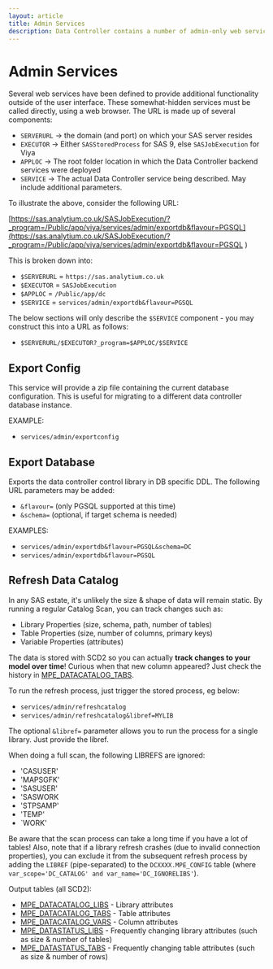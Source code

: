 ```yaml
---
layout: article
title: Admin Services
description: Data Controller contains a number of admin-only web services, such as DB Export, Lineage Generation, and Data Catalog refresh.
---
```


# Admin Services

Several web services have been defined to provide additional functionality outside of the user interface.  These somewhat-hidden services must be called directly, using a web browser.  The URL is made up of several components:

* `SERVERURL` -> the domain (and port) on which your SAS server resides
* `EXECUTOR` -> Either `SASStoredProcess` for SAS 9, else `SASJobExecution` for Viya
* `APPLOC` -> The root folder location in which the Data Controller backend services were deployed
* `SERVICE` -> The actual Data Controller service being described.  May include additional parameters.

To illustrate the above, consider the following URL:

[https://sas.analytium.co.uk/SASJobExecution/?_program=/Public/app/viya/services/admin/exportdb&flavour=PGSQL](https://sas.analytium.co.uk/SASJobExecution/?_program=/Public/app/viya/services/admin/exportdb&flavour=PGSQL
)

This is broken down into:

* `$SERVERURL` = `https://sas.analytium.co.uk`
* `$EXECUTOR` = `SASJobExecution`
* `$APPLOC` = `/Public/app/dc`
* `$SERVICE` = `services/admin/exportdb&flavour=PGSQL`

The below sections will only describe the `$SERVICE` component - you may construct this into a URL as follows:

* `$SERVERURL/$EXECUTOR?_program=$APPLOC/$SERVICE`

## Export Config

This service will provide a zip file containing the current database configuration. This is useful for migrating to a different data controller database instance.

EXAMPLE:

* `services/admin/exportconfig`

## Export Database
Exports the data controller control library in DB specific DDL.  The following URL parameters may be added:

* `&flavour=` (only PGSQL supported at this time)
* `&schema=` (optional, if target schema is needed)

EXAMPLES:

* `services/admin/exportdb&flavour=PGSQL&schema=DC`
* `services/admin/exportdb&flavour=PGSQL`

## Refresh Data Catalog

In any SAS estate, it's unlikely the size & shape of data will remain static.  By running a regular Catalog Scan, you can track changes such as:

 - Library Properties (size, schema, path, number of tables)
 - Table Properties (size, number of columns, primary keys)
 - Variable Properties (attributes)

The data is stored with SCD2 so you can actually **track changes to your model over time**! Curious when that new column appeared?  Just check the history in [MPE_DATACATALOG_TABS](/mpe_datacatalog_tabs).

To run the refresh process, just trigger the stored process, eg below:

* `services/admin/refreshcatalog`
* `services/admin/refreshcatalog&libref=MYLIB`

The optional `&libref=` parameter allows you to run the process for a single library.  Just provide the libref.

When doing a full scan, the following LIBREFS are ignored:

* 'CASUSER'
* 'MAPSGFK'
* 'SASUSER'
* 'SASWORK
* 'STPSAMP'
* 'TEMP'
* `WORK'

Be aware that the scan process can take a long time if you have a lot of tables!  Also, note that if a library refresh crashes (due to invalid connection properties), you can exclude it from the subsequent refresh process by adding the `LIBREF` (pipe-separated) to the `DCXXXX.MPE_CONFIG` table (where `var_scope='DC_CATALOG' and var_name='DC_IGNORELIBS'`).

Output tables (all SCD2):

* [MPE_DATACATALOG_LIBS](/mpe_datacatalog_libs) - Library attributes
* [MPE_DATACATALOG_TABS](/mpe_datacatalog_tabs) - Table attributes
* [MPE_DATACATALOG_VARS](/mpe_datacatalog_vars) - Column attributes
* [MPE_DATASTATUS_LIBS](/mpe_datastatus_libs) - Frequently changing library attributes (such as size & number of tables)
* [MPE_DATASTATUS_TABS](/mpe_datastatus_tabs) - Frequently changing table attributes (such as size & number of rows)


